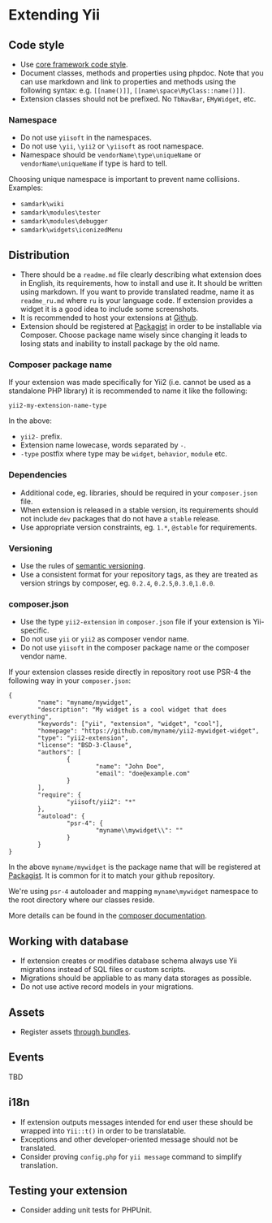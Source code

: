 Extending Yii
=============

Code style
----------

- Use [core framework code style](https://github.com/yiisoft/yii2/wiki/Core-framework-code-style).
- Document classes, methods and properties using phpdoc. Note that you can use markdown and link to properties and methods
  using the following syntax: e.g. `[[name()]]`, `[[name\space\MyClass::name()]]`.
- Extension classes should not be prefixed. No `TbNavBar`, `EMyWidget`, etc.

### Namespace

- Do not use `yiisoft` in the namespaces.
- Do not use `\yii`, `\yii2` or `\yiisoft` as root namespace.
- Namespace should be `vendorName\type\uniqueName` or `vendorName\uniqueName` if type is hard to tell.

Choosing unique namespace is important to prevent name collisions. Examples:

- `samdark\wiki`
- `samdark\modules\tester`
- `samdark\modules\debugger`
- `samdark\widgets\iconizedMenu`

Distribution
------------

- There should be a `readme.md` file clearly describing what extension does in English, its requirements, how to install
  and use it. It should be written using markdown. If you want to provide translated readme, name it as `readme_ru.md`
  where `ru` is your language code. If extension provides a widget it is a good idea to include some screenshots.
- It is recommended to host your extensions at [Github](github.com).
- Extension should be registered at [Packagist](https://packagist.org) in order to be installable via Composer.
  Choose package name wisely since changing it leads to losing stats and inability to install package by the old name.

### Composer package name

If your extension was made specifically for Yii2 (i.e. cannot be used as a standalone PHP library) it is recommended to
name it like the following:

```
yii2-my-extension-name-type
```

In the above:

- `yii2-` prefix.
- Extension name lowecase, words separated by `-`.
- `-type` postfix where type may be `widget`, `behavior`, `module` etc.

### Dependencies

- Additional code, eg. libraries, should be required in your `composer.json` file.
- When extension is released in a stable version, its requirements should not include `dev` packages that do not
  have a `stable` release.
- Use appropriate version constraints, eg. `1.*`, `@stable` for requirements.

### Versioning

- Use the rules of [semantic versioning](http://semver.org).
- Use a consistent format for your repository tags, as they are treated as version strings by composer, eg. `0.2.4`,
  `0.2.5`,`0.3.0`,`1.0.0`.

### composer.json

- Use the type `yii2-extension` in `composer.json` file if your extension is Yii-specific.
- Do not use `yii` or `yii2` as composer vendor name.
- Do not use `yiisoft` in the composer package name or the composer vendor name.

If your extension classes reside directly in repository root use PSR-4 the following way in your `composer.json`:

```
{
        "name": "myname/mywidget",
        "description": "My widget is a cool widget that does everything",
        "keywords": ["yii", "extension", "widget", "cool"],
        "homepage": "https://github.com/myname/yii2-mywidget-widget",
        "type": "yii2-extension",
        "license": "BSD-3-Clause",
        "authors": [
                {
                        "name": "John Doe",
                        "email": "doe@example.com"
                }
        ],
        "require": {
                "yiisoft/yii2": "*"
        },
        "autoload": {
                "psr-4": {
                        "myname\\mywidget\\": ""
                }
        }
}
```

In the above `myname/mywidget` is the package name that will be registered
at [Packagist](https://packagist.org). It is common for it to match your github repository.

We're using `psr-4` autoloader and mapping `myname\mywidget` namespace to the root directory where our classes reside.

More details can be found in the [composer documentation](http://getcomposer.org/doc/04-schema.md#autoload).

Working with database
---------------------

- If extension creates or modifies database schema always use Yii migrations instead of SQL files or custom scripts.
- Migrations should be appliable to as many data storages as possible.
- Do not use active record models in your migrations.

Assets
------

- Register assets [through bundles](assets.md).

Events
------

TBD

i18n
----

- If extension outputs messages intended for end user these should be wrapped into `Yii::t()` in order to be translatable.
- Exceptions and other developer-oriented message should not be translated.
- Consider proving `config.php` for `yii message` command to simplify translation.

Testing your extension
----------------------

- Consider adding unit tests for PHPUnit.
